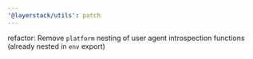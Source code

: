 ```yaml
---
'@layerstack/utils': patch
---
```


refactor: Remove `platform` nesting of user agent introspection functions (already nested in `env` export)
